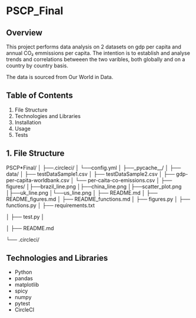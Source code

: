 # PSCP_Final

## **Overview**

This project performs data analysis on 2 datasets on gdp per capita and annual CO₂ emmissions per capita. The intention is to establish and analyse trends and correlations betweeen the two varibles, both globally and on a country by country basis.

The data is sourced from Our World in Data.

## **Table of Contents**

1. File Structure
2. Technologies and Libraries
3. Installation
4. Usage
5. Tests

## 1. File Structure

PSCP\*Final/
│
├──.circleci/
│ └──config.yml
│
├──_pycache\_\_/
│
├── data/
│ ├── testDataSample1.csv
│ ├── testDataSample2.csv
│ ├── gdp-per-capita-worldbank.csv
│ └── per-caita-co-emissions.csv
│
├── figures/
│├──brazil_line.png
│├──china_line.png
│├──scatter_plot.png
│├──uk_line.png
│└──us_line.png
│
├── README.md
│
├── README_figures.md
│
├── README_functions.md
│
├── figures.py
│
├── functions.py
│
├── requirements.txt

│
├── test.py
│

│
├── README.md

└── .circleci/

## **Technologies and Libraries**

- Python
- pandas
- matplotlib
- spicy
- numpy
- pytest
- CircleCI
